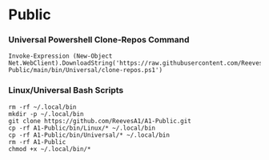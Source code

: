 # Public

### Universal Powershell Clone-Repos Command
```
Invoke-Expression (New-Object Net.WebClient).DownloadString('https://raw.githubusercontent.com/ReevesA1/A1-Public/main/bin/Universal/clone-repos.ps1')
```

### Linux/Universal Bash Scripts
```
rm -rf ~/.local/bin
mkdir -p ~/.local/bin
git clone https://github.com/ReevesA1/A1-Public.git
cp -rf A1-Public/bin/Linux/* ~/.local/bin
cp -rf A1-Public/bin/Universal/* ~/.local/bin
rm -rf A1-Public
chmod +x ~/.local/bin/*

```
